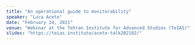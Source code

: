 ```yaml
---
title: "An operational guide to monitorability"
speaker: "Luca Aceto"
date: "February 24, 2021"
venue: "Webinar at the Tehran Institute for Advanced Studies (TeIAS)"
slides: "https://teias.institute/aceto-talk202102/"
---
```

